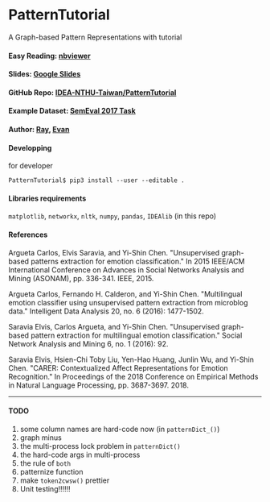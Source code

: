 # PatternTutorial
A Graph-based Pattern Representations with tutorial

#### Easy Reading: [nbviewer](https://nbviewer.jupyter.org/github/IDEA-NTHU-Taiwan/PatternTutorial/blob/master/Graph-based%20Pattern%20Representations%20Tutorial.ipynb)

#### Slides: [Google Slides](https://docs.google.com/presentation/d/1COyF_gAl3h3vl8RM-moZIfqDywsuZX1hFEBjWKiGsBQ)

#### GitHub Repo: [IDEA-NTHU-Taiwan/PatternTutorial](https://github.com/IDEA-NTHU-Taiwan/PatternTutorial)

#### Example Dataset: [SemEval 2017 Task](https://competitions.codalab.org/competitions/16380)

#### Author: [Ray](https://github.com/thisray), [Evan](https://github.com/EvanYu800112)

#### Developping
for developer
```
PatternTutorial$ pip3 install --user --editable .
```
#### Libraries requirements
`matplotlib`, `networkx`, `nltk`, `numpy`, `pandas`, `IDEAlib` (in this repo)

#### References

Argueta Carlos, Elvis Saravia, and Yi-Shin Chen. "Unsupervised graph-based patterns extraction for emotion classification." In 2015 IEEE/ACM International Conference on Advances in Social Networks Analysis and Mining (ASONAM), pp. 336-341. IEEE, 2015.

Argueta Carlos, Fernando H. Calderon, and Yi-Shin Chen. "Multilingual emotion classifier using unsupervised pattern extraction from microblog data." Intelligent Data Analysis 20, no. 6 (2016): 1477-1502.

Saravia Elvis, Carlos Argueta, and Yi-Shin Chen. "Unsupervised graph-based pattern extraction for multilingual emotion classification." Social Network Analysis and Mining 6, no. 1 (2016): 92.

Saravia Elvis, Hsien-Chi Toby Liu, Yen-Hao Huang, Junlin Wu, and Yi-Shin Chen. "CARER: Contextualized Affect Representations for Emotion Recognition." In Proceedings of the 2018 Conference on Empirical Methods in Natural Language Processing, pp. 3687-3697. 2018.



---

#### TODO

1. some column names are hard-code now (in `patternDict_()`)
2. graph minus
3. the multi-process lock problem in `patternDict()`
4. the hard-code args in multi-process
5. the rule of `both`
6. patternize function
7. make `token2cwsw()` prettier
8. Unit testing!!!!!! 

